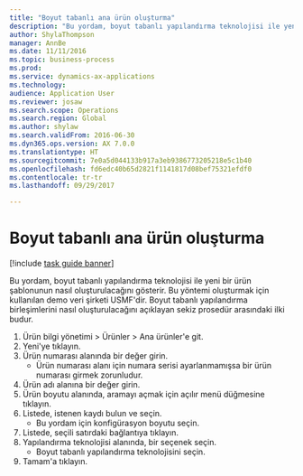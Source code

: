 ```yaml
--- 
title: "Boyut tabanlı ana ürün oluşturma"
description: "Bu yordam, boyut tabanlı yapılandırma teknolojisi ile yeni bir ürün şablonunun nasıl oluşturulacağını gösterir."
author: ShylaThompson
manager: AnnBe
ms.date: 11/11/2016
ms.topic: business-process
ms.prod: 
ms.service: dynamics-ax-applications
ms.technology: 
audience: Application User
ms.reviewer: josaw
ms.search.scope: Operations
ms.search.region: Global
ms.author: shylaw
ms.search.validFrom: 2016-06-30
ms.dyn365.ops.version: AX 7.0.0
ms.translationtype: HT
ms.sourcegitcommit: 7e0a5d044133b917a3eb9386773205218e5c1b40
ms.openlocfilehash: fd6edc40b65d2821f1141817d08bef75321efdf0
ms.contentlocale: tr-tr
ms.lasthandoff: 09/29/2017

---
```

# <a name="create-a-dimension-based-product-master"></a>Boyut tabanlı ana ürün oluşturma

[!include [task guide banner](../../includes/task-guide-banner.md)]

Bu yordam, boyut tabanlı yapılandırma teknolojisi ile yeni bir ürün şablonunun nasıl oluşturulacağını gösterir. Bu yöntemi oluşturmak için kullanılan demo veri şirketi USMF'dir. Boyut tabanlı yapılandırma birleşimlerini nasıl oluşturulacağını açıklayan sekiz prosedür arasındaki ilki budur.

1. Ürün bilgi yönetimi > Ürünler > Ana ürünler'e git.
2. Yeni'ye tıklayın.
3. Ürün numarası alanında bir değer girin.
    * Ürün numarası alanı için numara serisi ayarlanmamışsa bir ürün numarası girmek zorunludur.  
4. Ürün adı alanına bir değer girin.
5. Ürün boyutu alanında, aramayı açmak için açılır menü düğmesine tıklayın.
6. Listede, istenen kaydı bulun ve seçin.
    * Bu yordam için konfigürasyon boyutu seçin.  
7. Listede, seçili satırdaki bağlantıya tıklayın.
8. Yapılandırma teknolojisi alanında, bir seçenek seçin.
    * Boyut tabanlı yapılandırma teknolojisini seçin.  
9. Tamam'a tıklayın.


